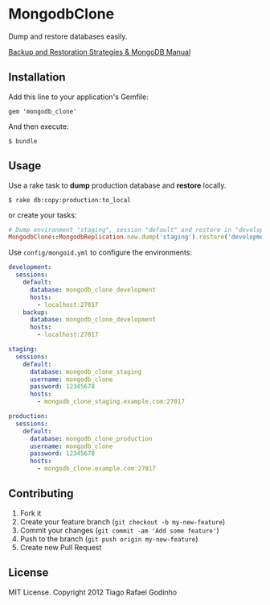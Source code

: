 # MongodbClone

Dump and restore databases easily.

[Backup and Restoration Strategies & MongoDB Manual](http://docs.mongodb.org/manual/administration/backups/#database-dumps)

## Installation

Add this line to your application's Gemfile:

    gem 'mongodb_clone'

And then execute:

    $ bundle

## Usage

Use a rake task to **dump** production database and **restore** locally.


    $ rake db:copy:production:to_local

or create your tasks:

``` ruby
# Dump environment "staging", session "default" and restore in "development" environment, session "backup"
MongodbClone::MongodbReplication.new.dump('staging').restore('development', 'backup')
```

Use `config/mongoid.yml` to configure the environments:

``` yml
development:
  sessions:
    default:
      database: mongodb_clone_development
      hosts:
        - localhost:27017
    backup:
      database: mongodb_clone_development
      hosts:
        - localhost:27017

staging:
  sessions:
    default:
      database: mongodb_clone_staging
      username: mongodb_clone
      password: 12345678
      hosts:
        - mongodb_clone_staging.example.com:27017

production:
  sessions:
    default:
      database: mongodb_clone_production
      username: mongodb_clone
      password: 12345678
      hosts:
        - mongodb_clone.example.com:27017
```

## Contributing

1. Fork it
2. Create your feature branch (`git checkout -b my-new-feature`)
3. Commit your changes (`git commit -am 'Add some feature'`)
4. Push to the branch (`git push origin my-new-feature`)
5. Create new Pull Request

## License

MIT License. Copyright 2012 Tiago Rafael Godinho
